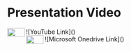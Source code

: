 # Presentation Video

<img align="left" src="https://user-images.githubusercontent.com/96676964/210149457-482a01ba-b065-471b-9213-f512093fe205.png" data-canonical-src="https://user-images.githubusercontent.com/96676964/210149457-482a01ba-b065-471b-9213-f512093fe205.png" width="40" height="20" />
![YouTube Link]() </br>
<img align="left" src="https://www.google.co.in/url?sa=i&url=https%3A%2F%2Ftoppng.com%2Ffree-image%2Fbanner-black-and-white-onedrive-icon-free-onedrive-icon-PNG-free-PNG-Images_125476&psig=AOvVaw0N-bsIUfNa8TIFejPSm9pA&ust=1672590513497000&source=images&cd=vfe&ved=0CBAQjRxqFwoTCLCAga2jpPwCFQAAAAAdAAAAABAD" data-canonical-src="https://www.google.co.in/url?sa=i&url=https%3A%2F%2Ftoppng.com%2Ffree-image%2Fbanner-black-and-white-onedrive-icon-free-onedrive-icon-PNG-free-PNG-Images_125476&psig=AOvVaw0N-bsIUfNa8TIFejPSm9pA&ust=1672590513497000&source=images&cd=vfe&ved=0CBAQjRxqFwoTCLCAga2jpPwCFQAAAAAdAAAAABAD" width="40" height="20" />
![Microsoft Onedrive Link]() </br>
